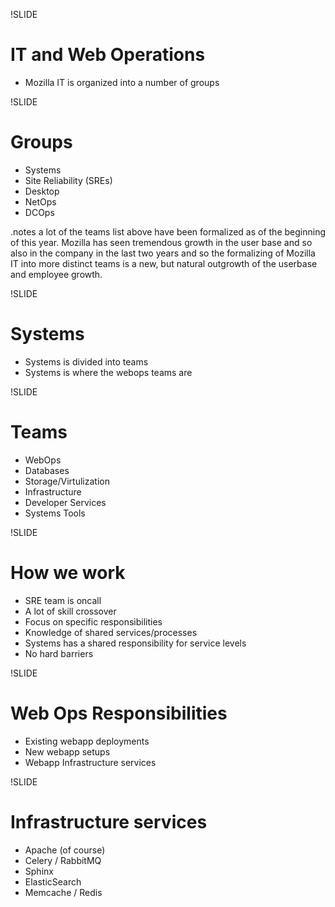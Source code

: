 !SLIDE

# IT and Web Operations

* Mozilla IT is organized into a number of groups

!SLIDE

# Groups

 * Systems
 * Site Reliability (SREs)
 * Desktop
 * NetOps
 * DCOps

.notes a lot of the teams list above have been formalized as of the beginning of this year. Mozilla has seen tremendous growth in the user base and so also in the company in the last two years and so the formalizing of Mozilla IT into more distinct teams is a new, but natural outgrowth of the userbase and employee growth.

!SLIDE

# Systems

* Systems is divided into teams
* Systems is where the webops teams are 

!SLIDE

# Teams

 * WebOps
 * Databases
 * Storage/Virtulization
 * Infrastructure
 * Developer Services
 * Systems Tools
 
!SLIDE

# How we work

* SRE team is oncall
* A lot of skill crossover 
* Focus on specific responsibilities
* Knowledge of shared services/processes
* Systems  has a shared responsibility for service levels
* No hard barriers

!SLIDE

# Web Ops Responsibilities

* Existing webapp deployments
* New webapp setups
* Webapp Infrastructure services

!SLIDE

# Infrastructure services

 * Apache (of course)
 * Celery / RabbitMQ
 * Sphinx
 * ElasticSearch
 * Memcache / Redis
 
